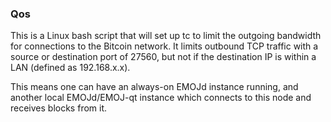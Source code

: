 ### Qos ###

This is a Linux bash script that will set up tc to limit the outgoing bandwidth for connections to the Bitcoin network. It limits outbound TCP traffic with a source or destination port of 27560, but not if the destination IP is within a LAN (defined as 192.168.x.x).

This means one can have an always-on EMOJd instance running, and another local EMOJd/EMOJ-qt instance which connects to this node and receives blocks from it.
